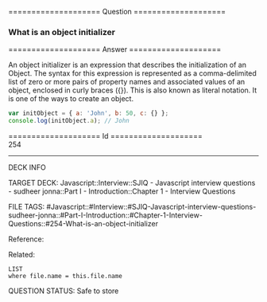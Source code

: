 ==================== Question ====================  

### What is an object initializer  

==================== Answer ====================  

An object initializer is an expression that describes the initialization of an
Object. The syntax for this expression is represented as a comma-delimited list
of zero or more pairs of property names and associated values of an object,
enclosed in curly braces ({}). This is also known as literal notation. It is one
of the ways to create an object.

```javascript
var initObject = { a: 'John', b: 50, c: {} };
console.log(initObject.a); // John
```

==================== Id ====================  
254
<!--ID: 1707879829744-->

---

DECK INFO

TARGET DECK: Javascript::Interview::SJIQ - Javascript interview questions - sudheer jonna::Part I - Introduction::Chapter 1 - Interview Questions

FILE TAGS: #Javascript::#Interview::#SJIQ-Javascript-interview-questions-sudheer-jonna::#Part-I-Introduction::#Chapter-1-Interview-Questions::#254-What-is-an-object-initializer

Reference:

Related:

```dataview
LIST
where file.name = this.file.name
```
QUESTION STATUS: Safe to store
